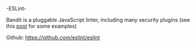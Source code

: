 -ESLint-

Bandit is a pluggable JavaScript linter, including many security plugins (see this [post](https://securityguide.github.io/webapps/tools/javascript-tools/javascript-static-analysis.html) for some examples)

Github: https://github.com/eslint/eslint
